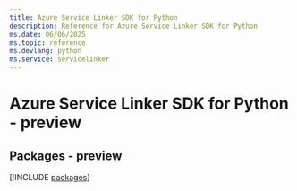 ```yaml
---
title: Azure Service Linker SDK for Python
description: Reference for Azure Service Linker SDK for Python
ms.date: 06/06/2025
ms.topic: reference
ms.devlang: python
ms.service: servicelinker
---
```

# Azure Service Linker SDK for Python - preview
## Packages - preview
[!INCLUDE [packages](service-linker-index.md)]